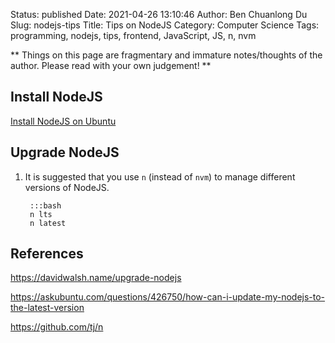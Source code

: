 Status: published
Date: 2021-04-26 13:10:46
Author: Ben Chuanlong Du
Slug: nodejs-tips
Title: Tips on NodeJS
Category: Computer Science
Tags: programming, nodejs, tips, frontend, JavaScript, JS, n, nvm

**
Things on this page are
fragmentary and immature notes/thoughts of the author.
Please read with your own judgement!
**

## Install NodeJS

[Install NodeJS on Ubuntu](http://www.legendu.net/misc/blog/install-nodejs-on-ubuntu/)

## Upgrade NodeJS

1. It is suggested that you use `n` (instead of `nvm`)
    to manage different versions of NodeJS.

        :::bash
        n lts
        n latest

## References

https://davidwalsh.name/upgrade-nodejs

https://askubuntu.com/questions/426750/how-can-i-update-my-nodejs-to-the-latest-version

https://github.com/tj/n